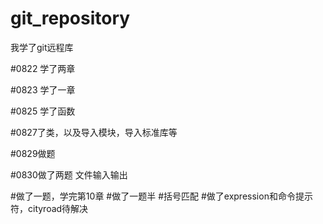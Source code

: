 # git_repository
我学了git远程库

#0822 学了两章

#0823 学了一章

#0825 学了函数

#0827了类，以及导入模块，导入标准库等

#0829做题

#0830做了两题
文件输入输出

#做了一题，学完第10章
#做了一题半
#括号匹配
#做了expression和命令提示符，cityroad待解决
